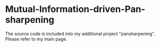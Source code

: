 # Mutual-Information-driven-Pan-sharpening
The source code is included into my additional project "pansharpening". Please refer to my main page.
